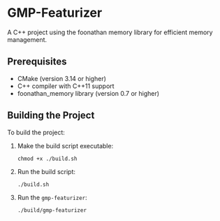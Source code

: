 # GMP-Featurizer

A C++ project using the foonathan memory library for efficient memory management.

## Prerequisites

- CMake (version 3.14 or higher)
- C++ compiler with C++11 support
- foonathan_memory library (version 0.7 or higher)

## Building the Project

To build the project:

1. Make the build script executable:

    `chmod +x ./build.sh`

2. Run the build script: 

    `./build.sh`

3. Run the `gmp-featurizer`:

    `./build/gmp-featurizer`






